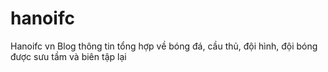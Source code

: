 # hanoifc
Hanoifc vn Blog thông tin tổng hợp về bóng đá, cầu thủ, đội hình, đội bóng được sưu tầm và biên tập lại
